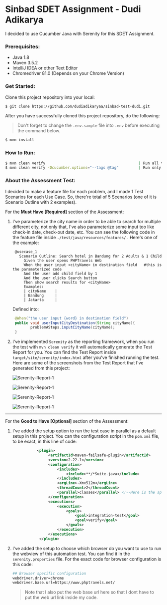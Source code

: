 # Sinbad SDET Assignment - Dudi Adikarya

I decided to use Cucumber Java with Serenity for this SDET Assignment.

### Prerequisites:

- Java 1.8
- Maven 3.5.2
- IntelliJ IDEA or other Text Editor
- Chromedriver 81.0 (Depends on your Chrome Version)

### Get Started:
Clone this project repository into your local:
```sh
$ git clone https://github.com/dudiadikaryaa/sinbad-test-dudi.git
```

After you have successfully cloned this project repository, do the following:

> Don't forget to change the `.env.sample` file into `.env` before executing the command below.

```sh
$ mvn install
```

### How to Run:

```sh
$ mvn clean verify                                          | Run all test & generate Test Report
$ mvn clean verify -Dcucumber.options="--tags @tag"         | Run only @tag & generate Test Report
```

### About the Assessment Test:
I decided to make a feature file for each problem, and I made 1 Test Scenarios for each Use Case. So, there're total of 5 Scenarios (one of it is Scenario Outline with 2 examples).

For the **Must Have [Required]** section of the Assessment:

1. I've parameterize the city name in order to be able to search for multiple different city, not only that, I've also parameterize some input too like check-in date, check-out date, etc. You can see the following code in the feature file inside `./test/java/resources/features/` . Here's one of the example:
    
   ```gherkin
    @usecase_1
      Scenario Outline: Search hotel in Bandung for 2 Adults & 1 Child
        Given the user opens PHPTravels Web
        When the user input <cityName> in destination field   #this is the parameterized code
        And the user add child field by 1
        And the user clicks Search button
        Then show search results for <cityName>
        Examples:
        | cityName    |
        | Bandung     |
        | Jakarta     |
   ```
   
   Defined into:
   
   ```java
    @When("the user input {word} in destination field")
    public void userInputCityDestination(String cityName){
           problemASteps.inputCityName(cityName);
    }
    ```
   
2. I've implemented `Serenity` as the reporting framework, when you run the test with `mvn clean verify` it will automatically generate the Test Report for you. You can find the Test Report inside `target/site/serenity/index.html` after you've finished running the test. Here are some of the screenshots from the Test Report that I've generated from this project:

    ![Serenity-Report-1](docs/img/serenity-report-1.png)
    
    ![Serenity-Report-1](docs/img/serenity-report-2.png)
    
    ![Serenity-Report-1](docs/img/serenity-report-3.png)
    
    ![Serenity-Report-1](docs/img/serenity-report-4.png)

---

For the **Good to Have [Optional]** section of the Assessment:
1. I've added the setup option to run the test case in parallel as a default setup in this project. You can the configuration script in the `pom.xml` file, to be exact, in this line of code:
    ```xml
               <plugin>
                    <artifactId>maven-failsafe-plugin</artifactId>
                    <version>2.22.1</version>
                    <configuration>
                        <includes>
                            <include>**/*Suite.java</include>
                        </includes>
                        <argLine>-Xmx512m</argLine>
                        <threadCount>2</threadCount>
                        <parallel>classes</parallel> <!--Here is the specific code to config run in parallel or not-->
                    </configuration>
                    <executions>
                        <execution>
                            <goals>
                                <goal>integration-test</goal>
                                <goal>verify</goal>
                            </goals>
                        </execution>
                    </executions>
                </plugin>
    ```
   
2. I've added the setup to choose which browser do you want to use to run the webview of this automation test. You can find it in the `serenity.properties` file. For the exact code for browser configuration is this code:

   ```sh
   ## Browser specific configuration
   webdriver.driver=chrome
   webdriver.base.url=https://www.phptravels.net/
   ```
   
   > Note that I also put the web base url here so that I dont have to put the web url link inside my code.